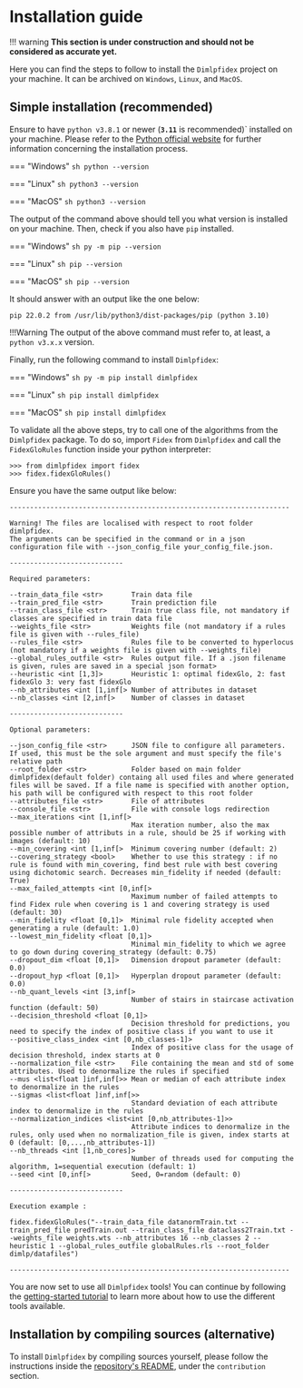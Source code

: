 # Installation guide

!!! warning
    **This section is under construction and should not be considered as accurate yet.**

Here you can find the steps to follow to install the `Dimlpfidex` project on your machine. It can be archived on `Windows`, `Linux`, and `MacOS`. 

## Simple installation (recommended)
Ensure to have `python v3.8.1` or newer (**`3.11`** is recommended)` installed on your machine. Please refer to the [Python official website](https://www.python.org/downloads/) for further information concerning the installation process. 

=== "Windows"
    ```sh
    python --version
    ```

=== "Linux"
    ```sh
    python3 --version
    ```

=== "MacOS"
    ```sh
    python3 --version
    ```

The output of the command above should tell you what version is installed on your machine. Then, check if you also have `pip` installed.

=== "Windows"
    ```sh
    py -m pip --version
    ```

=== "Linux"
    ```sh
    pip --version
    ```

=== "MacOS"
    ```sh
    pip --version
    ```

It should answer with an output like the one below:
```
pip 22.0.2 from /usr/lib/python3/dist-packages/pip (python 3.10)
```

!!!Warning
    The output of the above command must refer to, at least, a `python v3.x.x` version. 

Finally, run the following command to install `Dimlpfidex`:

=== "Windows"
    ```sh
    py -m pip install dimlpfidex
    ```

=== "Linux"
    ```sh
    pip install dimlpfidex
    ```

=== "MacOS"
    ```sh
    pip install dimlpfidex
    ```

To validate all the above steps, try to call one of the algorithms from the `Dimlpfidex` package. To do so, import `Fidex` from `Dimlpfidex` and call the `FidexGloRules` function inside your python interpreter:

```
>>> from dimlpfidex import fidex
>>> fidex.fidexGloRules()
```

Ensure you have the same output like below:
```
---------------------------------------------------------------------

Warning! The files are localised with respect to root folder dimlpfidex.
The arguments can be specified in the command or in a json configuration file with --json_config_file your_config_file.json.

----------------------------

Required parameters:

--train_data_file <str>       Train data file
--train_pred_file <str>       Train prediction file
--train_class_file <str>      Train true class file, not mandatory if classes are specified in train data file
--weights_file <str>          Weights file (not mandatory if a rules file is given with --rules_file)
--rules_file <str>            Rules file to be converted to hyperlocus (not mandatory if a weights file is given with --weights_file)
--global_rules_outfile <str>  Rules output file. If a .json filename is given, rules are saved in a special json format>
--heuristic <int [1,3]>       Heuristic 1: optimal fidexGlo, 2: fast fidexGlo 3: very fast fidexGlo
--nb_attributes <int [1,inf[> Number of attributes in dataset
--nb_classes <int [2,inf[>    Number of classes in dataset

----------------------------

Optional parameters:

--json_config_file <str>      JSON file to configure all parameters. If used, this must be the sole argument and must specify the file's relative path
--root_folder <str>           Folder based on main folder dimlpfidex(default folder) containg all used files and where generated files will be saved. If a file name is specified with another option, his path will be configured with respect to this root folder
--attributes_file <str>       File of attributes
--console_file <str>          File with console logs redirection
--max_iterations <int [1,inf[>
                              Max iteration number, also the max possible number of attributs in a rule, should be 25 if working with images (default: 10)
--min_covering <int [1,inf[>  Minimum covering number (default: 2)
--covering_strategy <bool>    Whether to use this strategy : if no rule is found with min_covering, find best rule with best covering using dichotomic search. Decreases min_fidelity if needed (default: True)
--max_failed_attempts <int [0,inf[>
                              Maximum number of failed attempts to find Fidex rule when covering is 1 and covering strategy is used (default: 30)
--min_fidelity <float [0,1]>  Minimal rule fidelity accepted when generating a rule (default: 1.0)
--lowest_min_fidelity <float [0,1]>
                              Minimal min_fidelity to which we agree to go down during covering_strategy (default: 0.75)
--dropout_dim <float [0,1]>   Dimension dropout parameter (default: 0.0)
--dropout_hyp <float [0,1]>   Hyperplan dropout parameter (default: 0.0)
--nb_quant_levels <int [3,inf[>
                              Number of stairs in staircase activation function (default: 50)
--decision_threshold <float [0,1]>
                              Decision threshold for predictions, you need to specify the index of positive class if you want to use it
--positive_class_index <int [0,nb_classes-1]>
                              Index of positive class for the usage of decision threshold, index starts at 0
--normalization_file <str>    File containing the mean and std of some attributes. Used to denormalize the rules if specified
--mus <list<float ]inf,inf[>> Mean or median of each attribute index to denormalize in the rules
--sigmas <list<float ]inf,inf[>>
                              Standard deviation of each attribute index to denormalize in the rules
--normalization_indices <list<int [0,nb_attributes-1]>>
                              Attribute indices to denormalize in the rules, only used when no normalization_file is given, index starts at 0 (default: [0,...,nb_attributes-1])
--nb_threads <int [1,nb_cores]>
                              Number of threads used for computing the algorithm, 1=sequential execution (default: 1)
--seed <int [0,inf[>          Seed, 0=random (default: 0)

----------------------------

Execution example :

fidex.fidexGloRules("--train_data_file datanormTrain.txt --train_pred_file predTrain.out --train_class_file dataclass2Train.txt --weights_file weights.wts --nb_attributes 16 --nb_classes 2 --heuristic 1 --global_rules_outfile globalRules.rls --root_folder dimlp/datafiles")

---------------------------------------------------------------------
```

You are now set to use all `Dimlpfidex` tools! You can continue by following the [getting-started tutorial](../getting-started) to learn more about how to use the different tools available.

## Installation by compiling sources (alternative)
To install `Dimlpfidex` by compiling sources yourself, please follow the instructions inside the [repository's README](https://github.com/HES-XPLAIN/dimlpfidex/blob/main/README.md#contribution), under the `contribution` section.